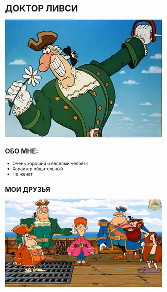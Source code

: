 # ДОКТОР ЛИВСИ  

![мое фото](/img/Livsi.jpg)  

## ОБО МНЕ:  

* Очень хороший и веселый человек
* Характер общительный
* Не женат

## МОИ ДРУЗЬЯ  

![друзья Ливси](/img/Livsi-friends.jpg)  
